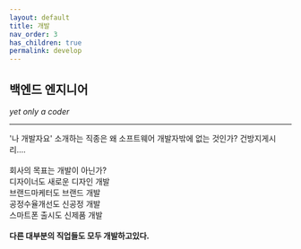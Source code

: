 ```yaml
---
layout: default
title: 개발
nav_order: 3
has_children: true
permalink: develop
---
```

  
## 백엔드 엔지니어

*yet only a coder*
  
---
'나 개발자요' 소개하는 직종은 왜 소프트웨어 개발자밖에 없는 것인가? 건방지게시리....  
<br/>
회사의 목표는 개발이 아닌가?  
디자이너도 새로운 디자인 개발  
브랜드마케터도 브랜드 개발  
공정수율개선도 신공정 개발  
스마트폰 출시도 신제품 개발​  
<br/>
**다른 대부분의 직업들도 모두 개발하고있다.**
